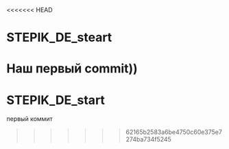 <<<<<<< HEAD
# STEPIK_DE_steart
Наш первый commit))
=======
# STEPIK_DE_start
первый коммит
>>>>>>> 62165b2583a6be4750c60e375e7274ba734f5245
